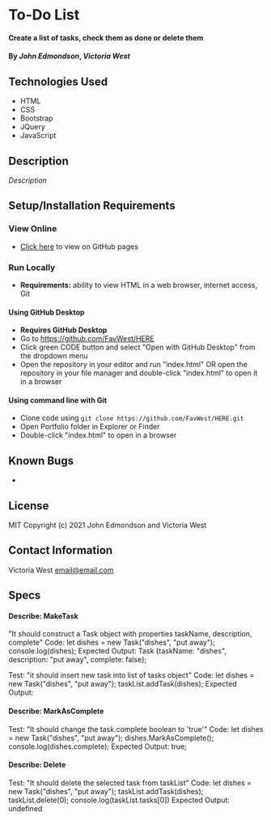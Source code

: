 # To-Do List

#### Create a list of tasks, check them as done or delete them

#### By _**John Edmondson**_, _**Victoria West**_

## Technologies Used
* HTML
* CSS
* Bootstrap
* JQuery
* JavaScript

## Description
_Description_

## Setup/Installation Requirements
### View Online
* [Click here](https://favwest.github.io/HERE) to view on GitHub pages
### Run Locally
* **Requirements:** ability to view HTML in a web browser, internet access, Git
#### Using GitHub Desktop
* **Requires GitHub Desktop**
* Go to https://github.com/FavWest/HERE
* Click green CODE button and select "Open with GitHub Desktop" from the dropdown menu
* Open the repository in your editor and run "index.html" OR open the repository in your file manager and double-click "index.html" to open it in a browser
#### Using command line with Git
* Clone code using `git clone https://github.com/FavWest/HERE.git`
* Open Portfolio folder in Explorer or Finder
* Double-click "index.html" to open in a browser
## Known Bugs
* 
## License
MIT
Copyright (c) 2021 John Edmondson and Victoria West
## Contact Information
Victoria West email@email.com

## Specs
#### Describe: MakeTask
"It should construct a Task object with properties taskName, description, complete"
Code: 
let dishes = new Task("dishes", "put away");
console.log(dishes);
Expected Output: Task {taskName: "dishes", description: "put away", complete: false};

Test: "it should insert new task into list of tasks object"
Code: let dishes = new Task("dishes", "put away");
taskList.addTask(dishes);
Expected Output:

#### Describe: MarkAsComplete
Test: "It should change the task.complete boolean to 'true'"
Code: let dishes = new Task("dishes", "put away");
dishes.MarkAsComplete();
console.log(dishes.complete);
Expected Output: true;

#### Describe: Delete
Test: "It should delete the selected task from taskList"
Code: let dishes = new Task("dishes", "put away");
taskList.addTask(dishes);
taskList.delete(0);
console.log(taskList.tasks[0])
Expected Output: undefined



